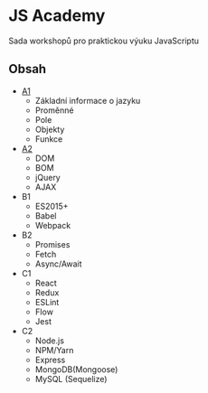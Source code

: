 # JS Academy

Sada workshopů pro praktickou výuku JavaScriptu

## Obsah
- [A1](./A1)
  - Základní informace o jazyku
  - Proměnné
  - Pole
  - Objekty
  - Funkce
- [A2](./A2)
  - DOM
  - BOM
  - jQuery
  - AJAX
- B1
  - ES2015+
  - Babel
  - Webpack
- B2
  - Promises
  - Fetch
  - Async/Await
- C1
  - React
  - Redux
  - ESLint
  - Flow
  - Jest
- C2
  - Node.js
  - NPM/Yarn
  - Express
  - MongoDB(Mongoose)
  - MySQL (Sequelize)
